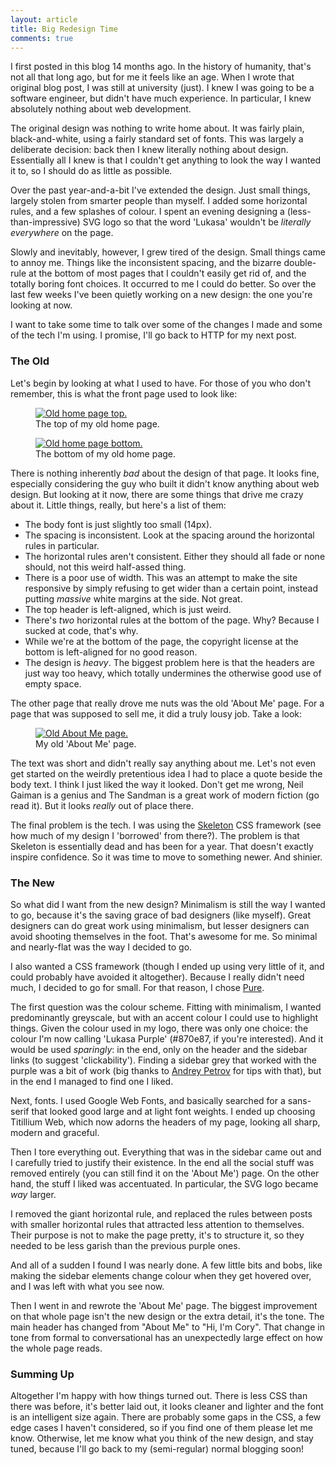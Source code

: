 ```yaml
---
layout: article
title: Big Redesign Time
comments: true
---
```


I first posted in this blog 14 months ago. In the history of humanity, that's
not all that long ago, but for me it feels like an age. When I wrote that
original blog post, I was still at university (just). I knew I was going to be
a software engineer, but didn't have much experience. In particular, I knew
absolutely nothing about web development.

The original design was nothing to write home about. It was fairly plain,
black-and-white, using a fairly standard set of fonts. This was largely a
deliberate decision: back then I knew literally nothing about design.
Essentially all I knew is that I couldn't get anything to look the way I wanted
it to, so I should do as little as possible.

Over the past year-and-a-bit I've extended the design. Just small things,
largely stolen from smarter people than myself. I added some horizontal rules,
and a few splashes of colour. I spent an evening designing a
(less-than-impressive) SVG logo so that the word 'Lukasa' wouldn't be
_literally everywhere_ on the page.

Slowly and inevitably, however, I grew tired of the design. Small things came
to annoy me. Things like the inconsistent spacing, and the bizarre double-rule
at the bottom of most pages that I couldn't easily get rid of, and the totally
boring font choices. It occurred to me I could do better. So over the last few
weeks I've been quietly working on a new design: the one you're looking at now.

I want to take some time to talk over some of the changes I made and some of
the tech I'm using. I promise, I'll go back to HTTP for my next post.

### The Old

Let's begin by looking at what I used to have. For those of you who don't
remember, this is what the front page used to look like:

<figure>
    <a href="https://s3.amazonaws.com/django-blog/img/resources/redesign/oldhome1.png">
        <img src="https://s3.amazonaws.com/django-blog/img/resources/redesign/oldhome1.png" alt="Old home page top." />
    </a>
    <figcaption>The top of my old home page.</figcaption>
</figure>

<figure>
    <a href="https://s3.amazonaws.com/django-blog/img/resources/redesign/oldhome2.png">
        <img src="https://s3.amazonaws.com/django-blog/img/resources/redesign/oldhome2.png" alt="Old home page bottom." />
    </a>
    <figcaption>The bottom of my old home page.</figcaption>
</figure>

There is nothing inherently _bad_ about the design of that page. It looks fine,
especially considering the guy who built it didn't know anything about web
design. But looking at it now, there are some things that drive me crazy about
it. Little things, really, but here's a list of them:

- The body font is just slightly too small (14px).
- The spacing is inconsistent. Look at the spacing around the horizontal rules
  in particular.
- The horizontal rules aren't consistent. Either they should all fade or none
  should, not this weird half-assed thing.
- There is a poor use of width. This was an attempt to make the site responsive
  by simply refusing to get wider than a certain point, instead putting
  _massive_ white margins at the side. Not great.
- The top header is left-aligned, which is just weird.
- There's _two_ horizontal rules at the bottom of the page. Why? Because I
  sucked at code, that's why.
- While we're at the bottom of the page, the copyright license at the bottom
  is left-aligned for no good reason.
- The design is _heavy_. The biggest problem here is that the headers are just
  way too heavy, which totally undermines the otherwise good use of empty
  space.

The other page that really drove me nuts was the old 'About Me' page. For a
page that was supposed to sell me, it did a truly lousy job. Take a look:

<figure>
    <a href="https://s3.amazonaws.com/django-blog/img/resources/redesign/oldabout.png">
        <img src="https://s3.amazonaws.com/django-blog/img/resources/redesign/oldabout.png" alt="Old About Me page." />
    </a>
    <figcaption>My old 'About Me' page.</figcaption>
</figure>

The text was short and didn't really say anything about me. Let's not even get
started on the weirdly pretentious idea I had to place a quote beside the body
text. I think I just liked the way it looked. Don't get me wrong, Neil Gaiman
is a genius and The Sandman is a great work of modern fiction (go read it). But
it looks _really_ out of place there.

The final problem is the tech. I was using the
[Skeleton](http://www.getskeleton.com/) CSS framework (see how much of my
design I 'borrowed' from there?). The problem is that Skeleton is essentially
dead and has been for a year. That doesn't exactly inspire confidence. So it
was time to move to something newer. And shinier.

### The New

So what did I want from the new design? Minimalism is still the way I wanted to
go, because it's the saving grace of bad designers (like myself). Great
designers can do great work using minimalism, but lesser designers can avoid
shooting themselves in the foot. That's awesome for me. So minimal and
nearly-flat was the way I decided to go.

I also wanted a CSS framework (though I ended up using very little of it, and
could probably have avoided it altogether). Because I really didn't need much,
I decided to go for small. For that reason, I chose [Pure](http://purecss.io/).

The first question was the colour scheme. Fitting with minimalism, I wanted
predominantly greyscale, but with an accent colour I could use to highlight
things. Given the colour used in my logo, there was only one choice: the colour
I'm now calling 'Lukasa Purple' (#870e87, if you're interested). And it would
be used _sparingly_: in the end, only on the header and the sidebar links (to
suggest 'clickability'). Finding a sidebar grey that worked with the purple was
a bit of work (big thanks to [Andrey Petrov](http://shazow.net/) for tips with
that), but in the end I managed to find one I liked.

Next, fonts. I used Google Web Fonts, and basically searched for a sans-serif
that looked good large and at light font weights. I ended up choosing Titillium
Web, which now adorns the headers of my page, looking all sharp, modern and
graceful.

Then I tore everything out. Everything that was in the sidebar came out and I
carefully tried to justify their existence. In the end all the social stuff was
removed entirely (you can still find it on the 'About Me') page. On the other
hand, the stuff I liked was accentuated. In particular, the SVG logo became
_way_ larger.

I removed the giant horizontal rule, and replaced the rules between posts with
smaller horizontal rules that attracted less attention to themselves. Their
purpose is not to make the page pretty, it's to structure it, so they needed to
be less garish than the previous purple ones.

And all of a sudden I found I was nearly done. A few little bits and bobs, like
making the sidebar elements change colour when they get hovered over, and I
was left with what you see now.

Then I went in and rewrote the 'About Me' page. The biggest improvement on that
whole page isn't the new design or the extra detail, it's the tone. The main
header has changed from "About Me" to "Hi, I'm Cory". That change in tone from
formal to conversational has an unexpectedly large effect on how the whole page
reads.

### Summing Up

Altogether I'm happy with how things turned out. There is less CSS than there
was before, it's better laid out, it looks cleaner and lighter and the font is
an intelligent size again. There are probably some gaps in the CSS, a few edge
cases I haven't considered, so if you find one of them please let me know.
Otherwise, let me know what you think of the new design, and stay tuned,
because I'll go back to my (semi-regular) normal blogging soon!

